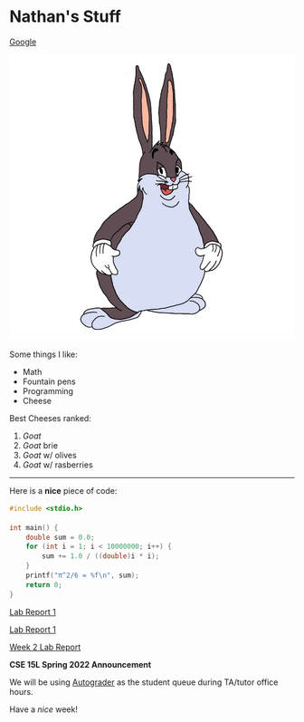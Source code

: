 # Nathan's Stuff 

[Google](https://google.com)

![Chungus](index_resources/gcmhgfwtvmcblzzpbrqgtgsthjqfriif.jpg)

Some things I like:

- Math
- Fountain pens
- Programming
- Cheese

Best Cheeses ranked:

1. *Goat*
2. *Goat* brie
3. *Goat* w/ olives
4. *Goat* w/ rasberries

---

Here is a **nice** piece of code:

```c
#include <stdio.h>

int main() {
    double sum = 0.0;
    for (int i = 1; i < 10000000; i++) {
        sum += 1.0 / ((double)i * i);
    }
    printf("π^2/6 = %f\n", sum);
    return 0;
}
```


<!-- TODO: change -->
[Lab Report 1](lab-report-1-week-2.md)

[Lab Report 1](https://nathom.github.io/cse15l-lab-reports/lab-report-1-week-2.html)

[Week 2 Lab Report](Week-2-Lab-Report.md)

**CSE 15L Spring 2022 Announcement**

We will be using [Autograder](https://autograder.ucsd.edu/queue/615) as the student queue during TA/tutor office hours.

Have a *nice* week!
